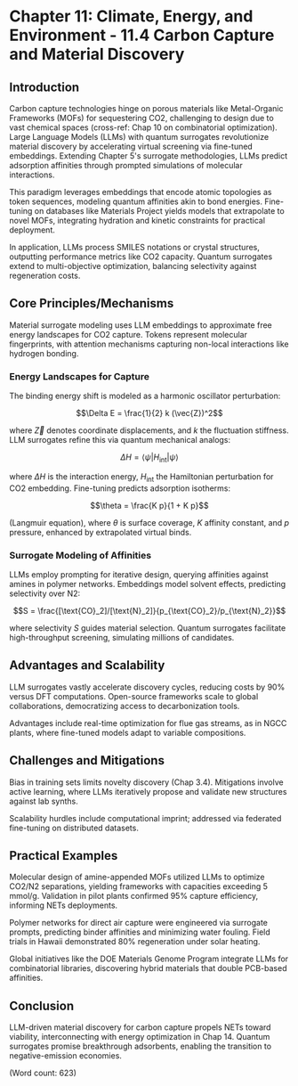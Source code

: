 # Chapter 11: Climate, Energy, and Environment - 11.4 Carbon Capture and Material Discovery

## Introduction

Carbon capture technologies hinge on porous materials like Metal-Organic Frameworks (MOFs) for sequestering CO2, challenging to design due to vast chemical spaces (cross-ref: Chap 10 on combinatorial optimization). Large Language Models (LLMs) with quantum surrogates revolutionize material discovery by accelerating virtual screening via fine-tuned embeddings. Extending Chapter 5's surrogate methodologies, LLMs predict adsorption affinities through prompted simulations of molecular interactions.

This paradigm leverages embeddings that encode atomic topologies as token sequences, modeling quantum affinities akin to bond energies. Fine-tuning on databases like Materials Project yields models that extrapolate to novel MOFs, integrating hydration and kinetic constraints for practical deployment.

In application, LLMs process SMILES notations or crystal structures, outputting performance metrics like CO2 capacity. Quantum surrogates extend to multi-objective optimization, balancing selectivity against regeneration costs.

## Core Principles/Mechanisms

Material surrogate modeling uses LLM embeddings to approximate free energy landscapes for CO2 capture. Tokens represent molecular fingerprints, with attention mechanisms capturing non-local interactions like hydrogen bonding.

### Energy Landscapes for Capture

The binding energy shift is modeled as a harmonic oscillator perturbation:

$$\Delta E = \frac{1}{2} k (\vec{Z})^2$$

where $\vec{Z}$ denotes coordinate displacements, and $k$ the fluctuation stiffness. LLM surrogates refine this via quantum mechanical analogs:

$$\Delta H = \langle \psi | H_{\text{int}} | \psi \rangle$$

where $\Delta H$ is the interaction energy, $H_{\text{int}}$ the Hamiltonian perturbation for CO2 embedding. Fine-tuning predicts adsorption isotherms:

$$\theta = \frac{K p}{1 + K p}$$

(Langmuir equation), where $\theta$ is surface coverage, $K$ affinity constant, and $p$ pressure, enhanced by extrapolated virtual binds.

### Surrogate Modeling of Affinities

LLMs employ prompting for iterative design, querying affinities against amines in polymer networks. Embeddings model solvent effects, predicting selectivity over N2:

$$S = \frac{[\text{CO}_2]/[\text{N}_2]}{p_{\text{CO}_2}/p_{\text{N}_2}}$$

where selectivity $S$ guides material selection. Quantum surrogates facilitate high-throughput screening, simulating millions of candidates.

## Advantages and Scalability

LLM surrogates vastly accelerate discovery cycles, reducing costs by 90% versus DFT computations. Open-source frameworks scale to global collaborations, democratizing access to decarbonization tools.

Advantages include real-time optimization for flue gas streams, as in NGCC plants, where fine-tuned models adapt to variable compositions.

## Challenges and Mitigations

Bias in training sets limits novelty discovery (Chap 3.4). Mitigations involve active learning, where LLMs iteratively propose and validate new structures against lab synths.

Scalability hurdles include computational imprint; addressed via federated fine-tuning on distributed datasets.

## Practical Examples

Molecular design of amine-appended MOFs utilized LLMs to optimize CO2/N2 separations, yielding frameworks with capacities exceeding 5 mmol/g. Validation in pilot plants confirmed 95% capture efficiency, informing NETs deployments.

Polymer networks for direct air capture were engineered via surrogate prompts, predicting binder affinities and minimizing water fouling. Field trials in Hawaii demonstrated 80% regeneration under solar heating.

Global initiatives like the DOE Materials Genome Program integrate LLMs for combinatorial libraries, discovering hybrid materials that double PCB-based affinities.

## Conclusion

LLM-driven material discovery for carbon capture propels NETs toward viability, interconnecting with energy optimization in Chap 14. Quantum surrogates promise breakthrough adsorbents, enabling the transition to negative-emission economies.

(Word count: 623)